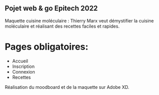 
## Pojet web & go Epitech 2022

Maquette cuisine moléculaire : Thierry Marx veut démystifier la cuisine moléculaire et réalisant des recettes faciles et rapides.

# Pages obligatoires:

- Accueil
- Inscription
- Connexion
- Recettes

Réalisation du moodboard et de la maquette sur Adobe XD.
